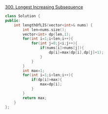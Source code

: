 [300. Longest Increasing Subsequence](https://leetcode-cn.com/problems/longest-increasing-subsequence/)

```cpp
class Solution {
public:
    int lengthOfLIS(vector<int>& nums) {
        int len=nums.size();
        vector<int> dp(len,1);
        for(int i=1;i<len;i++){
            for(int j=0;j<i;j++){
                if(nums[i]>nums[j]){
                    dp[i]=max(dp[i],dp[j]+1);
                }
            }
        }
        int max=1;
        for(int i=1;i<len;i++){
            if(dp[i]>max){
                max=dp[i];
            }
        }
        return max;
    }
};

```

